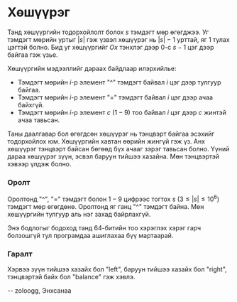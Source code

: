 Хөшүүрэг
========
Танд хөшүүргийн тодорхойлолт болох $s$ тэмдэгт мөр өгөгджээ. Уг тэмдэгт мөрийн
уртыг $|s|$ гэж үзвэл хөшүүрэг нь $|s|-1$ урттай, яг $1$ тулах цэгтэй болно. Бид
уг хөшүүргийг $Ox$ тэнхлэг дээр $0$-с $s-1$ цэг дээр байгаа гэж үзье.

Хөшүүргийн мэдээллийг дараах байдлаар илэрхийлье:

 - Тэмдэгт мөрийн $i$-р элемент "^" тэмдэгт байвал $i$ цэг дээр тулгуур байгаа.
 - Тэмдэгт мөрийн $i$-р элемент "=" тэмдэгт байвал $i$ цэг дээр ачаа байхгүй.
 - Тэмдэгт мөрийн $i$-р элемент $c$ ($1-9$) тоо байвал $i$ цэг дээр $c$ жинтэй ачаа тавьсан.

Таны даалгавар бол өгөгдсөн хөшүүрэг нь тэнцвэрт байгаа эсэхийг тодорхойлох юм.
Хөшүүргийн хавтан өөрийн жингүй гэж үз. Анх хөшүүрэг тэнцвэрт байсан бөгөөд бүх
ачааг зэрэг тавьсан болно. Үүний дараа хөшүүрэг зүүн, эсвэл баруун тийшээ
хазайна. Мөн тэнцвэртэй хэвээр үлдэж болно.


### Оролт
Оролтонд "^", "=" тэмдэгт болон $1-9$ цифрээс тогтох $s$ ($3 ≤ |s| ≤ 10^6$)
тэмдэгт мөр өгөгдөнө. Оролтонд яг ганц "^" тэмдэгт байна. Мөн хөшүүргийн тулгуур
аль нэг захад байрлахгүй.

Энэ бодлогыг бодоход танд 64-битийн тоо хэрэглэх хэрэг гарч болзошгүй тул
програмдаа ашиглахаа бүү мартаарай.

### Гаралт
Хэрвээ зүүн тийшээ хазайх бол "left", баруун тийшээ хазайх бол "right", тэнцвэртэй байх бол "balance" гэж хэвлэ.

-- zoloogg, Энхсанаа

